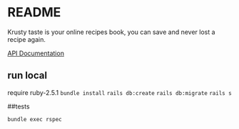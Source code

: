 # README

Krusty taste is your online recipes book, you can save and never lost a recipe again.

[API Documentation](https://documenter.getpostman.com/view/122265/krustytaste-api/RW1emyNX#b8da1a98-c287-e409-fb80-b259dc70a6c8)


## run local

require ruby-2.5.1
`bundle install`
`rails db:create`
`rails db:migrate`
`rails s`

##tests

`bundle exec rspec`

